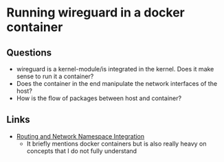 # Running wireguard in a docker container

## Questions

* wireguard is a kernel-module/is integrated in the kernel. Does it make sense to run it a container?
* Does the container in the end manipulate the network interfaces of the host?
* How is the flow of packages between host and container?

## Links

* [Routing and Network Namespace Integration](https://www.wireguard.com/netns/)
    - It briefly mentions docker containers but is also really heavy on concepts that I do not fully understand
